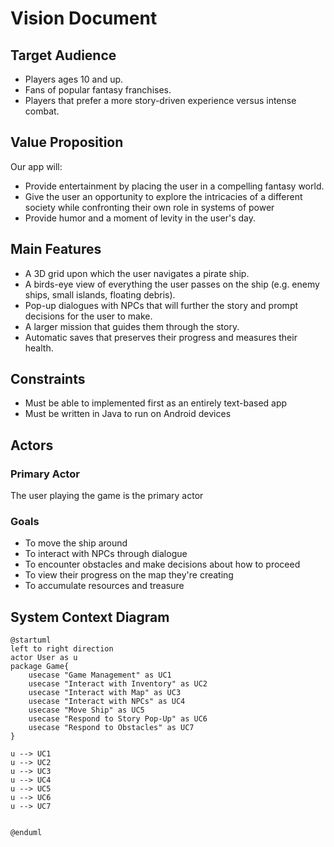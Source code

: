 # Vision Document

## Target Audience
<ul>
<li>Players ages 10 and up.</li>
<li>Fans of popular fantasy franchises.</li>
<li>Players that prefer a more story-driven experience versus intense combat.</li>
</ul>

## Value Proposition
<p>Our app will:
<ul>
<li>Provide entertainment by placing the user in a compelling fantasy world.</li>
<li>Give the user an opportunity to explore the intricacies of a different society while confronting
their own role in systems of power</li>
<li>Provide humor and a moment of levity in the user's day.</li>
</ul>
</p>

## Main Features
<ul>
<li>A 3D grid upon which the user navigates a pirate ship.</li>
<li>A birds-eye view of everything the user passes on the ship (e.g. enemy ships, small islands, 
floating debris).</li>
<li>Pop-up dialogues with NPCs that will further the story and prompt decisions for the user
to make.</li>
<li>A larger mission that guides them through the story.</li>
<li>Automatic saves that preserves their progress and measures their health.</li>

</ul>


## Constraints
<ul>
<li>Must be able to implemented first as an entirely text-based app</li>
<li>Must be written in Java to run on Android devices</li>
</ul>

## Actors
### Primary Actor
<p>The user playing the game is the primary actor</p>

### Goals
<ul>
<li>To move the ship around</li>
<li>To interact with NPCs through dialogue</li>
<li>To encounter obstacles and make decisions about how to proceed</li>
<li>To view their progress on the map they're creating</li>
<li>To accumulate resources and treasure</li>
</ul>

## System Context Diagram
```PlantUML
@startuml
left to right direction
actor User as u
package Game{
    usecase "Game Management" as UC1
    usecase "Interact with Inventory" as UC2
    usecase "Interact with Map" as UC3
    usecase "Interact with NPCs" as UC4
    usecase "Move Ship" as UC5
    usecase "Respond to Story Pop-Up" as UC6
    usecase "Respond to Obstacles" as UC7
}

u --> UC1
u --> UC2
u --> UC3
u --> UC4
u --> UC5
u --> UC6
u --> UC7


@enduml
```